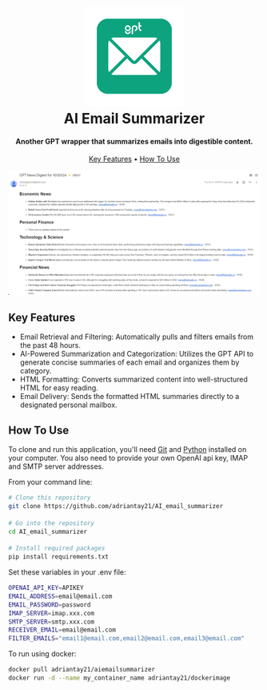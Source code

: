
<h1 align="center">
  <br>
  <a href="https://github.com/adriantay21/AI_email_summarizer/"><img src="gptmail.png" alt="Markdownify" width="200"></a>
  <br>
  AI Email Summarizer
  <br>
</h1>

<h4 align="center">Another GPT wrapper that summarizes emails into digestible content</a>.</h4>


<p align="center">
  <a href="#key-features">Key Features</a> •
  <a href="#how-to-use">How To Use</a>
</p>

![screenshot](Gptmail_screenshot.png)

## Key Features

* Email Retrieval and Filtering: Automatically pulls and filters emails from the past 48 hours.
* AI-Powered Summarization and Categorization: Utilizes the GPT API to generate concise summaries of each email and organizes them by category.
* HTML Formatting: Converts summarized content into well-structured HTML for easy reading.
* Email Delivery: Sends the formatted HTML summaries directly to a designated personal mailbox.

## How To Use

To clone and run this application, you'll need [Git](https://git-scm.com) and [Python](https://www.python.org/downloads/) installed on your computer. You also need to provide your own OpenAI api key, IMAP and SMTP server addresses.

From your command line:
```sh
# Clone this repository
git clone https://github.com/adriantay21/AI_email_summarizer

# Go into the repository
cd AI_email_summarizer

# Install required packages
pip install requirements.txt
```

Set these variables in your .env file:
```bash
OPENAI_API_KEY=APIKEY
EMAIL_ADDRESS=email@email.com
EMAIL_PASSWORD=password
IMAP_SERVER=imap.xxx.com
SMTP_SERVER=smtp.xxx.com
RECEIVER_EMAIL=email@email.com
FILTER_EMAILS="email1@email.com,email2@email.com,email3@email.com"
```

To run using docker:
```sh
docker pull adriantay21/aiemailsummarizer
docker run -d --name my_container_name adriantay21/dockerimage
```



